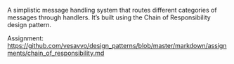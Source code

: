 A simplistic message handling system that routes different categories of messages through handlers. It’s built using the Chain of Responsibility design pattern.

Assignment: https://github.com/vesavvo/design_patterns/blob/master/markdown/assignments/chain_of_responsibility.md